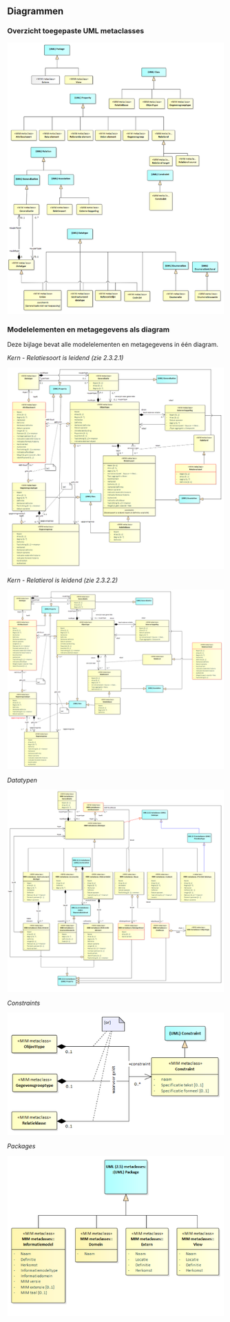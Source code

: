 ## Diagrammen

### Overzicht toegepaste UML metaclasses

![](media/db713545374d78b1070c439199543dc4.png)


### Modelelementen en metagegevens als diagram

Deze bijlage bevat alle modelelementen en metagegevens in één diagram.

*Kern - Relatiesoort is leidend (zie 2.3.2.1)*

![](media/KernMetMetagegevens-alt1.png)

*Kern - Relatierol is leidend (zie 2.3.2.2)*

![](media/KernMetMetagegevens-alt2.png)

*Datatypen*

![](media/DatatypenMetMetagegevens.png)

*Constraints*

![](media/ConstraintsMetMetagegevens.png)

*Packages*

![](media/PackagesMetMetagegevens.png)
